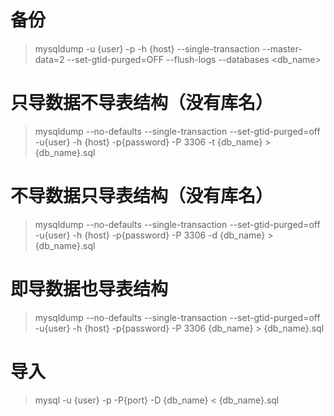 # 备份

> mysqldump -u {user} -p  -h {host} --single-transaction --master-data=2 --set-gtid-purged=OFF --flush-logs  --databases <db_name>  

# 只导数据不导表结构（没有库名）
> mysqldump --no-defaults --single-transaction --set-gtid-purged=off -u{user} -h {host} -p{password} -P 3306  -t {db_name} > {db_name}.sql
# 不导数据只导表结构（没有库名）
> mysqldump --no-defaults --single-transaction --set-gtid-purged=off -u{user} -h {host} -p{password} -P 3306  -d {db_name} > {db_name}.sql
# 即导数据也导表结构
> mysqldump --no-defaults --single-transaction --set-gtid-purged=off -u{user} -h {host} -p{password} -P 3306 {db_name} > {db_name}.sql

# 导入
> mysql -u {user} -p  -P{port} -D {db_name} < {db_name}.sql
